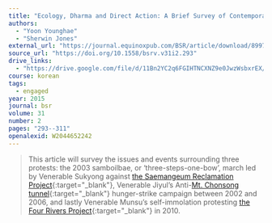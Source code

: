 ```yaml
---
title: "Ecology, Dharma and Direct Action: A Brief Survey of Contemporary Eco-Buddhist Activism in Korea"
authors:
  - "Yoon Younghae"
  - "Sherwin Jones"
external_url: "https://journal.equinoxpub.com/BSR/article/download/8997/10470"
source_url: "https://doi.org/10.1558/bsrv.v31i2.293"
drive_links:
  - "https://drive.google.com/file/d/11Bn2YC2q6FGIHTNCXNZ9e0JwzWsbxrEX/view?usp=drivesdk"
course: korean
tags:
  - engaged
year: 2015
journal: bsr
volume: 31
number: 2
pages: "293--311"
openalexid: W2044652242
---
```


> This article will survey the issues and events surrounding three protests: the 2003 samboilbae, or ‘three-steps-one-bow’, march led by Venerable Sukyong against [the Saemangeum Reclamation Project](https://en.wikipedia.org/wiki/Saemangeum_Seawall){:target="_blank"}, Venerable Jiyul’s Anti-[Mt. Chonsong tunnel](https://en.namu.wiki/w/%EC%9B%90%ED%9A%A8%ED%84%B0%EB%84%90){:target="_blank"} hunger-strike campaign between 2002 and 2006, and lastly Venerable Munsu’s self-immolation protesting [the Four Rivers Project](https://en.wikipedia.org/wiki/Four_Major_Rivers_Project){:target="_blank"} in 2010.
